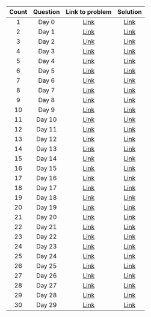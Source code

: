 |**Count** | **Question** | **Link to problem** | **Solution** 
|:---:|:---:|:---:|:---:|
1|Day 0|[Link](https://www.hackerrank.com/challenges/30-hello-world/problem?isFullScreen=true)|[Link](https://github.com/tramnhatquang/Solutions-Project/blob/master/30%20Days%20of%20Code%20(HackerRank)/Day%200.py)
2|Day 1|[Link](https://www.hackerrank.com/challenges/30-data-types/problem?isFullScreen=true)|[Link](https://github.com/tramnhatquang/Solutions-Project/blob/master/30%20Days%20of%20Code%20(HackerRank)/Day%201.py)
3|Day 2|[Link](https://www.hackerrank.com/challenges/30-operators/problem?isFullScreen=true)|[Link](https://github.com/tramnhatquang/Solutions-Project/blob/master/30%20Days%20of%20Code%20(HackerRank)/Day%202.py)
4|Day 3|[Link](https://www.hackerrank.com/challenges/30-conditional-statements/problem?isFullScreen=true)|[Link](https://github.com/tramnhatquang/Solutions-Project/blob/master/30%20Days%20of%20Code%20(HackerRank)/Day%203.py)
5|Day 4|[Link](https://www.hackerrank.com/challenges/30-class-vs-instance/problem?isFullScreen=true)|[Link](https://github.com/tramnhatquang/Solutions-Project/blob/master/30%20Days%20of%20Code%20(HackerRank)/Day%204.py)
6|Day 5|[Link](https://www.hackerrank.com/challenges/30-loops/problem?isFullScreen=true)|[Link](https://github.com/tramnhatquang/Solutions-Project/blob/master/30%20Days%20of%20Code%20(HackerRank)/Day%205.py)
7|Day 6|[Link](https://www.hackerrank.com/challenges/30-review-loop/problem?isFullScreen=true)|[Link](https://github.com/tramnhatquang/Solutions-Project/blob/master/30%20Days%20of%20Code%20(HackerRank)/Day%206.py)
8|Day 7|[Link](https://www.hackerrank.com/challenges/30-arrays/problem?isFullScreen=true)|[Link](https://github.com/tramnhatquang/Solutions-Project/blob/master/30%20Days%20of%20Code%20(HackerRank)/Day%207.py)
9|Day 8|[Link](https://www.hackerrank.com/challenges/30-dictionaries-and-maps/problem?isFullScreen=true)|[Link](https://github.com/tramnhatquang/Solutions-Project/blob/master/30%20Days%20of%20Code%20(HackerRank)/Day%208.py)
10|Day 9|[Link](https://www.hackerrank.com/challenges/30-recursion/problem?isFullScreen=true)|[Link](https://github.com/tramnhatquang/Solutions-Project/blob/master/30%20Days%20of%20Code%20(HackerRank)/Day%209.py)
11|Day 10|[Link](https://www.hackerrank.com/challenges/30-binary-numbers/problem?isFullScreen=true)|[Link](https://github.com/tramnhatquang/Solutions-Project/blob/master/30%20Days%20of%20Code%20(HackerRank)/Day%2010.py)
12|Day 11|[Link](https://www.hackerrank.com/challenges/30-2d-arrays/problem?isFullScreen=true)|[Link](https://github.com/tramnhatquang/Solutions-Project/blob/master/30%20Days%20of%20Code%20(HackerRank)/Day%2011.py)
13|Day 12|[Link](https://www.hackerrank.com/challenges/30-inheritance/problem?isFullScreen=true)|[Link](https://github.com/tramnhatquang/Solutions-Project/blob/master/30%20Days%20of%20Code%20(HackerRank)/Day%2012.py)
14|Day 13|[Link](https://www.hackerrank.com/challenges/30-abstract-classes/problem?isFullScreen=true)|[Link](https://github.com/tramnhatquang/Solutions-Project/blob/master/30%20Days%20of%20Code%20(HackerRank)/Day%2013.py)
15|Day 14|[Link](https://www.hackerrank.com/challenges/30-scope/problem?isFullScreen=true)|[Link](https://github.com/tramnhatquang/Solutions-Project/blob/master/30%20Days%20of%20Code%20(HackerRank)/Day%2014.py)
16|Day 15|[Link](https://www.hackerrank.com/challenges/30-linked-list/problem?isFullScreen=true)|[Link](https://github.com/tramnhatquang/Solutions-Project/blob/master/30%20Days%20of%20Code%20(HackerRank)/Day%2015.py)
17|Day 16|[Link](https://www.hackerrank.com/challenges/30-exceptions-string-to-integer/problem?isFullScreen=true)|[Link](https://github.com/tramnhatquang/Solutions-Project/blob/master/30%20Days%20of%20Code%20(HackerRank)/Day%2016.py)
18|Day 17|[Link](https://www.hackerrank.com/challenges/30-more-exceptions/problem?isFullScreen=true)|[Link](https://github.com/tramnhatquang/Solutions-Project/blob/master/30%20Days%20of%20Code%20(HackerRank)/Day%2017.py)
19|Day 18|[Link](https://www.hackerrank.com/challenges/30-queues-stacks/problem?isFullScreen=true)|[Link](https://github.com/tramnhatquang/Solutions-Project/blob/master/30%20Days%20of%20Code%20(HackerRank)/Day%2018.py)
20|Day 19|[Link](https://www.hackerrank.com/challenges/30-interfaces/problem?isFullScreen=true)|[Link](https://github.com/tramnhatquang/Solutions-Project/blob/master/30%20Days%20of%20Code%20(HackerRank)/Day%2019.py)
21|Day 20|[Link](https://www.hackerrank.com/challenges/30-sorting/problem?isFullScreen=true)|[Link](https://github.com/tramnhatquang/Solutions-Project/blob/master/30%20Days%20of%20Code%20(HackerRank)/Day%2020.py)
22|Day 21|[Link](https://www.hackerrank.com/challenges/30-generics/problem?isFullScreen=true)|[Link](https://github.com/tramnhatquang/Solutions-Project/blob/master/30%20Days%20of%20Code%20(HackerRank)/Day%2021.cpp)
23|Day 22|[Link](https://www.hackerrank.com/challenges/30-binary-search-trees/problem?isFullScreen=true)|[Link](https://github.com/tramnhatquang/Solutions-Project/blob/master/30%20Days%20of%20Code%20(HackerRank)/Day%2022.py)
24|Day 23|[Link](https://www.hackerrank.com/challenges/30-binary-trees/problem?isFullScreen=true)|[Link](https://github.com/tramnhatquang/Solutions-Project/blob/master/30%20Days%20of%20Code%20(HackerRank)/Day%2023.py)
25|Day 24|[Link](https://www.hackerrank.com/challenges/30-linked-list-deletion/problem?isFullScreen=true)|[Link](https://github.com/tramnhatquang/Solutions-Project/blob/master/30%20Days%20of%20Code%20(HackerRank)/Day%2024.py)
26|Day 25|[Link](https://www.hackerrank.com/challenges/30-running-time-and-complexity/problem?isFullScreen=true)|[Link](https://github.com/tramnhatquang/Solutions-Project/blob/master/30%20Days%20of%20Code%20(HackerRank)/Day%2025.py)
27|Day 26|[Link](https://www.hackerrank.com/challenges/30-nested-logic/problem?isFullScreen=true)|[Link](https://github.com/tramnhatquang/Solutions-Project/blob/master/30%20Days%20of%20Code%20(HackerRank)/Day%2026.py)
28|Day 27|[Link](https://www.hackerrank.com/challenges/30-testing/problem?isFullScreen=true)|[Link](https://github.com/tramnhatquang/Solutions-Project/blob/master/30%20Days%20of%20Code%20(HackerRank)/Day%2027.py)
29|Day 28|[Link](https://www.hackerrank.com/challenges/30-regex-patterns/problem?isFullScreen=true)|[Link](https://github.com/tramnhatquang/Solutions-Project/blob/master/30%20Days%20of%20Code%20(HackerRank)/Day%2028.py)
30|Day 29|[Link](https://www.hackerrank.com/challenges/30-bitwise-and/problem?isFullScreen=true)|[Link](https://github.com/tramnhatquang/Solutions-Project/blob/master/30%20Days%20of%20Code%20(HackerRank)/Day%2029.py)